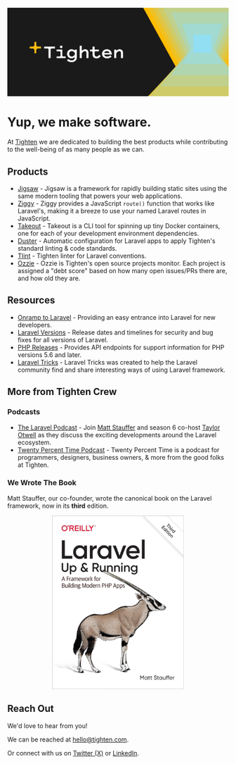 ![Tighten Banner](banner.png)

# Yup, we make software.

At [Tighten](https://tighten.com) we are dedicated to building the best products while contributing to the well-being of as many people as we can.

## Products

- [Jigsaw](https://jigsaw.tighten.com) - Jigsaw is a framework for rapidly building static sites using the
same modern tooling that powers your web applications.
- [Ziggy](https://github.com/tighten/ziggy) - Ziggy provides a JavaScript `route()` function that works like Laravel's, making it a breeze to use your named Laravel routes in JavaScript.
- [Takeout](https://github.com/tighten/takeout) - Takeout is a CLI tool for spinning up tiny Docker containers, one for each of your development environment dependencies.
- [Duster](https://github.com/tighten/duster) - Automatic configuration for Laravel apps to apply Tighten's standard linting & code standards.
- [Tlint](https://github.com/tighten/tlint) - Tighten linter for Laravel conventions.
- [Ozzie](https://github.com/tighten/ozzie) - Ozzie is Tighten's open source projects monitor. Each project is assigned a "debt score" based on how many open issues/PRs there are, and how old they are.

## Resources

- [Onramp to Laravel](https://onramp.dev) - Providing an easy entrance into Laravel for new developers.
- [Laravel Versions](https://laravelversions.com) - Release dates and timelines for security and bug fixes for all versions of Laravel.
- [PHP Releases](https://phpreleases.com) - Provides API endpoints for support information for PHP versions 5.6 and later.
- [Laravel Tricks](https://laravel-tricks.com/tricks) - Laravel Tricks was created to help the Laravel community find and share interesting ways of using Laravel framework.

## More from Tighten Crew

### Podcasts

- [The Laravel Podcast](https://laravelpodcast.com) - Join [Matt Stauffer](https://github.com/mattstauffer) and season 6 co-host [Taylor Otwell](https://github.com/taylorotwell) as they discuss the exciting developments around the Laravel ecosystem.
- [Twenty Percent Time Podcast](https://twentypercent.fm) - Twenty Percent Time is a podcast for programmers, designers, business owners, & more from the good folks at Tighten.

### We Wrote The Book

Matt Stauffer, our co-founder, wrote the canonical book on the Laravel framework, now in its **third** edition.

<p align="center"><a href="https://laravelupandrunning.com" target="_blank"><img src="laravel-up-and-running.jpg" width="300"></a></p>

## Reach Out

We'd love to hear from you!

We can be reached at [hello\@tighten.com](mailto:hello@tighten.co).

Or connect with us on [Twitter (X)](https://twitter.com/TightenCo) or [LinkedIn](https://www.linkedin.com/company/tightenco).
